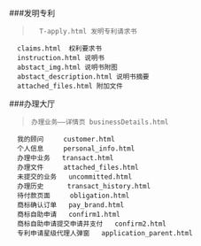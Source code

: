 ###发明专利
>       T-apply.html 发明专利请求书
      claims.html  权利要求书
      instruction.html 说明书
      abstact_img.html 说明书附图
      abstact_description.html 说明书摘要
      attached_files.html 附加文件

###办理大厅

>     办理业务——详情页 businessDetails.html
      我的顾问     customer.html
      个人信息     personal_info.html
      办理中业务   transact.html
      办理文件     attached_files.html
      未提交的业务   uncommitted.html
      办理历史      transact_history.html
      待付款页面     obligation.html
      商标确认订单   pay_brand.html
      商标自助申请   confirm1.html
      商标自助申请提交申请并支付   confirm2.html
      专利申请星级代理人弹窗   application_parent.html








